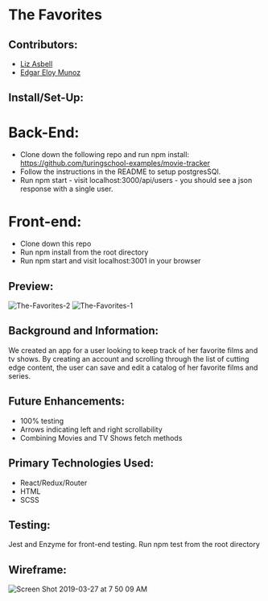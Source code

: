 # The Favorites 

## Contributors:
- [Liz Asbell](https://github.com/easbell)
- [Edgar Eloy Munoz](https://github.com/criteriamor)

## Install/Set-Up:

# Back-End:
- Clone down the following repo and run npm install: https://github.com/turingschool-examples/movie-tracker
- Follow the instructions in the README to setup postgresSQl.
- Run npm start - visit localhost:3000/api/users - you should see a json response with a single user.

# Front-end:
- Clone down this repo
- Run npm install from the root directory
- Run npm start and visit localhost:3001 in your browser

## Preview: 
![The-Favorites-2](https://user-images.githubusercontent.com/20582868/55050465-7b523b00-5016-11e9-925b-36d2c7c63b6e.gif)
![The-Favorites-1](https://user-images.githubusercontent.com/20582868/55050436-46de7f00-5016-11e9-9841-824504c36cab.gif)

## Background and Information:
We created an app for a user looking to keep track of her favorite films and tv shows. By creating an account and scrolling through the list of cutting edge content, the user can save and edit a catalog of her favorite films and series.

## Future Enhancements:
- 100% testing
- Arrows indicating left and right scrollability
- Combining Movies and TV Shows fetch methods

## Primary Technologies Used:
- React/Redux/Router
- HTML
- SCSS

## Testing:
Jest and Enzyme for front-end testing.
Run npm test from the root directory


## Wireframe:
![Screen Shot 2019-03-27 at 7 50 09 AM](https://user-images.githubusercontent.com/34728115/55081211-0a863f80-5065-11e9-8ea4-e5794c04fa15.png)
